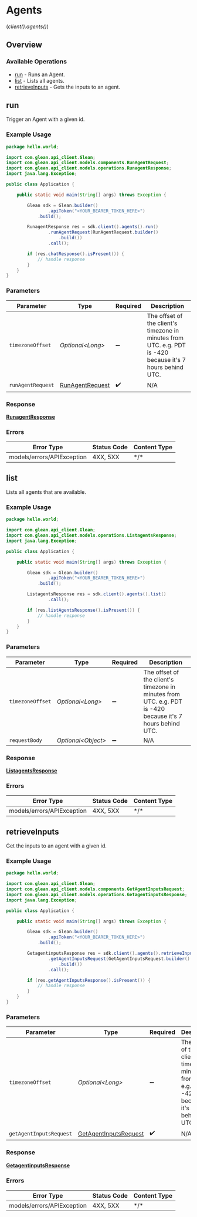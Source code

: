 # Agents
(*client().agents()*)

## Overview

### Available Operations

* [run](#run) - Runs an Agent.
* [list](#list) - Lists all agents.
* [retrieveInputs](#retrieveinputs) - Gets the inputs to an agent.

## run

Trigger an Agent with a given id.

### Example Usage

```java
package hello.world;

import com.glean.api_client.Glean;
import com.glean.api_client.models.components.RunAgentRequest;
import com.glean.api_client.models.operations.RunagentResponse;
import java.lang.Exception;

public class Application {

    public static void main(String[] args) throws Exception {

        Glean sdk = Glean.builder()
                .apiToken("<YOUR_BEARER_TOKEN_HERE>")
            .build();

        RunagentResponse res = sdk.client().agents().run()
                .runAgentRequest(RunAgentRequest.builder()
                    .build())
                .call();

        if (res.chatResponse().isPresent()) {
            // handle response
        }
    }
}
```

### Parameters

| Parameter                                                                                                  | Type                                                                                                       | Required                                                                                                   | Description                                                                                                |
| ---------------------------------------------------------------------------------------------------------- | ---------------------------------------------------------------------------------------------------------- | ---------------------------------------------------------------------------------------------------------- | ---------------------------------------------------------------------------------------------------------- |
| `timezoneOffset`                                                                                           | *Optional\<Long>*                                                                                          | :heavy_minus_sign:                                                                                         | The offset of the client's timezone in minutes from UTC. e.g. PDT is -420 because it's 7 hours behind UTC. |
| `runAgentRequest`                                                                                          | [RunAgentRequest](../../models/components/RunAgentRequest.md)                                              | :heavy_check_mark:                                                                                         | N/A                                                                                                        |

### Response

**[RunagentResponse](../../models/operations/RunagentResponse.md)**

### Errors

| Error Type                 | Status Code                | Content Type               |
| -------------------------- | -------------------------- | -------------------------- |
| models/errors/APIException | 4XX, 5XX                   | \*/\*                      |

## list

Lists all agents that are available.

### Example Usage

```java
package hello.world;

import com.glean.api_client.Glean;
import com.glean.api_client.models.operations.ListagentsResponse;
import java.lang.Exception;

public class Application {

    public static void main(String[] args) throws Exception {

        Glean sdk = Glean.builder()
                .apiToken("<YOUR_BEARER_TOKEN_HERE>")
            .build();

        ListagentsResponse res = sdk.client().agents().list()
                .call();

        if (res.listAgentsResponse().isPresent()) {
            // handle response
        }
    }
}
```

### Parameters

| Parameter                                                                                                  | Type                                                                                                       | Required                                                                                                   | Description                                                                                                |
| ---------------------------------------------------------------------------------------------------------- | ---------------------------------------------------------------------------------------------------------- | ---------------------------------------------------------------------------------------------------------- | ---------------------------------------------------------------------------------------------------------- |
| `timezoneOffset`                                                                                           | *Optional\<Long>*                                                                                          | :heavy_minus_sign:                                                                                         | The offset of the client's timezone in minutes from UTC. e.g. PDT is -420 because it's 7 hours behind UTC. |
| `requestBody`                                                                                              | *Optional\<Object>*                                                                                        | :heavy_minus_sign:                                                                                         | N/A                                                                                                        |

### Response

**[ListagentsResponse](../../models/operations/ListagentsResponse.md)**

### Errors

| Error Type                 | Status Code                | Content Type               |
| -------------------------- | -------------------------- | -------------------------- |
| models/errors/APIException | 4XX, 5XX                   | \*/\*                      |

## retrieveInputs

Get the inputs to an agent with a given id.

### Example Usage

```java
package hello.world;

import com.glean.api_client.Glean;
import com.glean.api_client.models.components.GetAgentInputsRequest;
import com.glean.api_client.models.operations.GetagentinputsResponse;
import java.lang.Exception;

public class Application {

    public static void main(String[] args) throws Exception {

        Glean sdk = Glean.builder()
                .apiToken("<YOUR_BEARER_TOKEN_HERE>")
            .build();

        GetagentinputsResponse res = sdk.client().agents().retrieveInputs()
                .getAgentInputsRequest(GetAgentInputsRequest.builder()
                    .build())
                .call();

        if (res.getAgentInputsResponse().isPresent()) {
            // handle response
        }
    }
}
```

### Parameters

| Parameter                                                                                                  | Type                                                                                                       | Required                                                                                                   | Description                                                                                                |
| ---------------------------------------------------------------------------------------------------------- | ---------------------------------------------------------------------------------------------------------- | ---------------------------------------------------------------------------------------------------------- | ---------------------------------------------------------------------------------------------------------- |
| `timezoneOffset`                                                                                           | *Optional\<Long>*                                                                                          | :heavy_minus_sign:                                                                                         | The offset of the client's timezone in minutes from UTC. e.g. PDT is -420 because it's 7 hours behind UTC. |
| `getAgentInputsRequest`                                                                                    | [GetAgentInputsRequest](../../models/components/GetAgentInputsRequest.md)                                  | :heavy_check_mark:                                                                                         | N/A                                                                                                        |

### Response

**[GetagentinputsResponse](../../models/operations/GetagentinputsResponse.md)**

### Errors

| Error Type                 | Status Code                | Content Type               |
| -------------------------- | -------------------------- | -------------------------- |
| models/errors/APIException | 4XX, 5XX                   | \*/\*                      |
